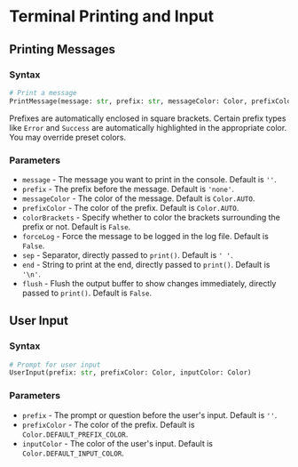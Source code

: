 # Terminal Printing and Input
## Printing Messages
### Syntax
```python
# Print a message
PrintMessage(message: str, prefix: str, messageColor: Color, prefixColor: Color, colorBrackets: bool, forceLog: bool, sep: str, end: str, flush: bool)
```
Prefixes are automatically enclosed in square brackets.
Certain prefix types like `Error` and `Success` are automatically highlighted in the appropriate color.
You may override preset colors.

### Parameters
- `message` - The message you want to print in the console. Default is `''`.
- `prefix` - The prefix before the message. Default is `'none'`.
- `messageColor` - The color of the message. Default is `Color.AUTO`.
- `prefixColor` - The color of the prefix. Default is `Color.AUTO`.
- `colorBrackets` - Specify whether to color the brackets surrounding the prefix or not. Default is `False`.
- `forceLog` - Force the message to be logged in the log file. Default is `False`.
- `sep` - Separator, directly passed to `print()`. Default is `' '`.
- `end` - String to print at the end, directly passed to `print()`. Default is `'\n'`.
- `flush` - Flush the output buffer to show changes immediately, directly passed to `print()`. Default is `False`.

## User Input
### Syntax
```python
# Prompt for user input
UserInput(prefix: str, prefixColor: Color, inputColor: Color)
```

### Parameters
- `prefix` - The prompt or question before the user's input. Default is `''`.
- `prefixColor` - The color of the prefix. Default is `Color.DEFAULT_PREFIX_COLOR`.
- `inputColor` - The color of the user's input. Default is `Color.DEFAULT_INPUT_COLOR`.
